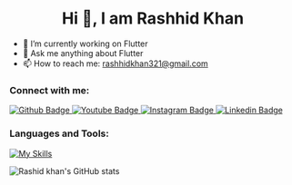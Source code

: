  <h1 align="center">Hi 👋, I am Rashhid Khan</h1>

- 🔭 I’m currently working on Flutter
- 💬 Ask me anything about Flutter 
- 📫 How to reach me: rashhidkhan321@gmail.com
  
### Connect with me:
<div id="badges">
  <a href="https://github.com/Rashidkhan321">
    <img src="https://img.shields.io/badge/Github-white?style=for-the-badge&logo=Github&logoColor=black" alt="Github Badge"/>
  </a>
  <a href="https://www.youtube.com/channel/UCzlRZkmkjKgnXFkP1NeeHxg">
    <img src="https://img.shields.io/badge/YouTube-red?style=for-the-badge&logo=youtube&logoColor=dark" alt="Youtube Badge"/>
  </a>
   <a href="https://www.instagram.com/rashidkhan207">
    <img src="https://img.shields.io/badge/Instagram-purple?style=for-the-badge&logo=instagram&logoColor=white" alt="Instagram Badge"/>
  </a>
   <a href="https://www.linkedin.com/in/rashhid-khan-005182278/">
    <img src="https://img.shields.io/badge/Linkedin-blue?style=for-the-badge&logo=linkedin&logoColor=white" alt="Linkedin Badge"/>
  </a>
  
</div>

### Languages and Tools:
[![My Skills](https://skillicons.dev/icons?i=flutter,dart,firebase,github,git,postman&perline=3)](https://skillicons.dev)

![Rashid khan's GitHub stats](https://github-readme-stats.vercel.app/api?username=Rashidkhan321&show_icons=true&theme=dark)




<br>
